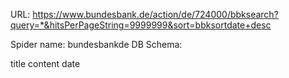 URL: https://www.bundesbank.de/action/de/724000/bbksearch?query=*&hitsPerPageString=9999999&sort=bbksortdate+desc

Spider name: bundesbankde
DB Schema:

title
content
date